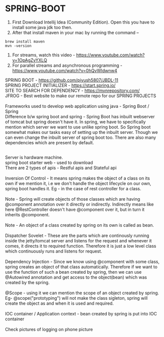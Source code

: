 # SPRING-BOOT

1)	First Download Intellij Idea (Community Edition). Open this you have to install some java jdk too then.
2)	After that install maven in your mac by running the command – 
```
brew install maven
mvn -version
```


1) For streams, watch this video - https://www.youtube.com/watch?v=1OpAgZvYXLQ
2) For parallel streams and asynchronous programming - https://www.youtube.com/watch?v=0hQvWIdwnw4


SPRING BOOT - https://github.com/piyush5807/JBDL-11
<br>
SPRING PROJECT INITIALIZER - https://start.spring.io/
<br>
SITE TO SEARCH FOR DEPENDENCY - https://mvnrepository.com/
<br>
JFROG - Best website to make our remote repo for our SPRING PROJECTS
<br>
<br>
Frameworks used to develop web application using java - Spring Boot / Spring
<br> 
Difference b/w spring boot and spring - Spring Boot has inbuilt webserver of tomcat but spring doesn't have it. In spring, we have to specifically mention which server we want to use unlike spring boot. So Spring boot somewhat makes our tasks easy of setting up the inbuilt server. Though we can even change the inbuilt server of spring boot too. There are also many dependencies which are present by default.

<br>
Server is hardware machine.
<br>
spring boot starter web - used to download

<br>
There are 2 types of apis - Restful apis and Stateful api
<br>
<br>
Inversion Of Control - It means spring makes the object of a class on its own if we mention it, i.e we don't handle the object lifecycle on our own, spring boot handles it. Eg - in the case of rest controller for a class. 
<br>
<br>
Note - Spring will create objects of those classes which are having @component annotation over it directly or indirectly.
Indirectly means like here @RestController doesn't have @component over it, but in turn it inherits @component.
<br>
<br>
Note - An object of a class created by spring on its own is called as bean.
<br>
<br>
Dispatcher Sovelet - These are the parts which are continously running inside the jetty/tomcat server and listens for the request and whenever it comes, it directs it to required function. Therefore it is just a low level class which continuously runs and listens for request.

<br>
<br>
Dependency Injection - Since we know using @component with some class, spring creates an object of that class automatically. Therefore if we want to use the function of such a bean created by spring, then we can use @Autowired annotation and get access to the object(bean) which was created by the spring.


<br>
<br>
@Scope - using it we can mention the scope of an object created by spring. Eg- @scope("prototyping") will not make the class sigleton, spring will create the object as and when it is used and required.

<br>
<br>
IOC container / Application context - bean created by spring is put into IOC container
<br>
<br>
Check pictures of logging on phone picture
